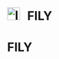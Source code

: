 <!---
<div align="left" style="font-size: 4000px;">
  <img src="https://github.com/user-attachments/assets/da0b5fda-3b44-4bae-b71e-4b2e55220559" alt="FILY Logo" width="100" style="vertical-align: middle; margin-right: 10px;" />
  <span style="vertical-align: middle;">FILLY</span>
</div>
---->


<!---<div style="display: flex; align-items: center;">
    <img src="https://github.com/user-attachments/assets/da0b5fda-3b44-4bae-b71e-4b2e55220559" alt="Icon" style="width: 30px; height: 30px; margin-right: 10px;">
    <h1 style="font-size: 400px;">Your Project Title</h1>
</div>
--->

<h1>
   <img src="https://github.com/user-attachments/assets/da0b5fda-3b44-4bae-b71e-4b2e55220559" alt="Icon" style="width: 30px; height: 30px; margin-right: 10px;">
  FILY
</h1>

# FILY
